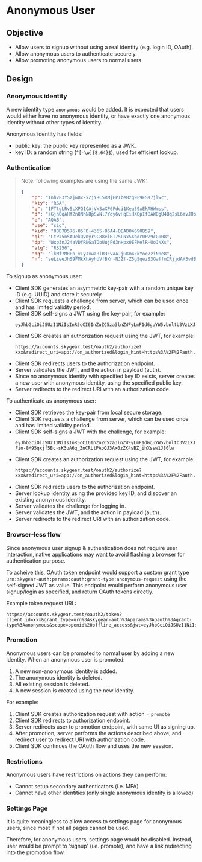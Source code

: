 # Anonymous User

## Objective
- Allow users to signup without using a real identity (e.g. login ID, OAuth).
- Allow anonymous users to authenticate securely.
- Allow promoting anonymous users to normal users.

## Design

### Anonymous identity

A new identity type `anonymous` would be added. It is expected that users would
either have no anonymous identity, or have exactly one anonymous identity
without other types of identity.

Anonymous identity has fields:
- public key: the public key represented as a JWK.
- key ID: a random string (`^[-\w]{8,64}$`), used for efficient lookup.

### Authentication

> Note: following examples are using the same JWK:
> ```json
> {
>     "p": "1nhvE3YSzjw8x-xZjYRCSRMjEPIbeBzg9F9ESK7jlwc",
>     "kty": "RSA",
>     "q": "1FTtgLRv5cXPQ1CAjVx3aXP6Fdci1Keq59xEkAHWmss",
>     "d": "sGjh0qAHf2n8NhN8pSvNl7Ydy6vHqEiHXOpIfBAWQgU4Bq2sL6YvJOoB1xQcSLpEamukXZ5kSJ9x1XsM6Qt3PQ",
>     "e": "AQAB",
>     "use": "sig",
>     "kid": "08D7D576-85FD-4365-86A4-DBAD04690B59",
>     "qi": "LtPJ5n5A9ekQvKyr9C88elRI75LNxSXbdr0P29cG0H8",
>     "dp": "Wxp3nJ24aVDfRNGaTOoUujPd3nHpx0EFMelR-UoJNXs",
>     "alg": "RS256",
>     "dq": "lkMf7MREp_vLyJxwzRlR3EvaAJjGKm4ZkYoc7ziN0e8",
>     "n": "seLieeJhS9FMkXhAyhUVfBXn-NJZf-Z5gSqezS3GaffmIRjjdAH3vdB3n9YCjfi4WSW1ubESHCRjNsSe3iz4jQ"
> }
> ```

To signup as anonymous user:
- Client SDK generates an asymmetric key-pair with a random unique key ID
  (e.g. UUID) and store it securely.
- Client SDK requests a challenge from server, which can be used once and has
  limited validity period.
- Client SDK self-signs a JWT using the key-pair, for example:
    ```
    eyJhbGciOiJSUzI1NiIsInR5cCI6InZuZC5za3lnZWFyLmF1dGguYW5vbnltb3VzLXJlcXVlc3QiLCJqd2siOnsia3R5IjoiUlNBIiwiZSI6IkFRQUIiLCJ1c2UiOiJzaWciLCJraWQiOiIwOEQ3RDU3Ni04NUZELTQzNjUtODZBNC1EQkFEMDQ2OTBCNTkiLCJhbGciOiJSUzI1NiIsIm4iOiJzZUxpZWVKaFM5Rk1rWGhBeWhVVmZCWG4tTkpaZi1aNWdTcWV6UzNHYWZmbUlSampkQUgzdmRCM245WUNqZmk0V1NXMXViRVNIQ1JqTnNTZTNpejRqUSJ9fQ.eyJpYXQiOjE1ODg3NTQ0MjEsImV4cCI6MTU4ODg1NDcyMSwiYWN0aW9uIjoiYXV0aCJ9.FT_SXGKxoErqU2SN8cRMbU9As7bd2TSlJVt_OZxDeBx4nIqAWPAjQtT_sjMCxzxA1hCd9lVIqZHvbbpQ0VHU1Q
    ```
- Client SDK creates an authorization request using the JWT, for example:
    ```
    https://accounts.skygear.test/oauth2/authorize?xxx&redirect_uri=app://on_authorized&login_hint=https%3A%2F%2Fauth.skygear.io%2Flogin_hint%3Ftype%3Danonymous%26jwt%3DeyJhbGciOiJSUzI1Nxxx
    ```
- Client SDK redirects users to the authorization endpoint.
- Server validates the JWT, and the action in payload (auth).
- Since no anonymous identity with specified key ID exists, server creates a
  new user with anonymous identity, using the specified public key.
- Server redirects to the redirect URI with an authorization code.

To authenticate as anonymous user:
- Client SDK retrieves the key-pair from local secure storage.
- Client SDK requests a challenge from server, which can be used once and has
  limited validity period.
- Client SDK self-signs a JWT with the challenge, for example:
    ```
    eyJhbGciOiJSUzI1NiIsInR5cCI6InZuZC5za3lnZWFyLmF1dGguYW5vbnltb3VzLXJlcXVlc3QiLCJraWQiOiIwOEQ3RDU3Ni04NUZELTQzNjUtODZBNC1EQkFEMDQ2OTBCNTkifQ.eyJpYXQiOjE1ODg3NTQ0MjEsImV4cCI6MTU4ODg1NDcyMSwiY2hhbGxlbmdlIjoiRlg3SDZTNlM1VzY1VlpGRVE4VEhDM1dRREZOUUpRWEgiLCJhY3Rpb24iOiJhdXRoIn0.cgMwTDdZGYDVxD4cyKvos7tXqn-Fio-8M95qxjf5Bc-sK3uA6q_ZnCRLtPAoQJ3Ax0zZK4sBZ_ihXssw1J80lw
    ```
- Client SDK creates an authorization request using the JWT, for example:
    ```
    https://accounts.skygear.test/oauth2/authorize?xxx&redirect_uri=app://on_authorized&login_hint=https%3A%2F%2Fauth.skygear.io%2Flogin_hint%3Ftype%3Danonymous%26jwt%3DeyJhbGciOiJSUzI1Nxxx
    ```
- Client SDK redirects users to the authorization endpoint.
- Server lookup identity using the provided key ID, and discover an existing
  anonymous identity.
- Server validates the challenge for logging in.
- Server validates the JWT, and the action in payload (auth).
- Server redirects to the redirect URI with an authorization code.

### Browser-less flow

Since anonymous user signup & authentication does not require user
interaction, native applications may want to avoid flashing a browser for
authentication purpose.

To acheive this, OAuth token endpoint would support a custom grant type
`urn:skygear-auth:params:oauth:grant-type:anonymous-request` using the
self-signed JWT as value. This endpoint would perform anonymous user
signup/login as specified, and return OAuth tokens directly.

Example token request URL:
```
https://accounts.skygear.test/oauth2/token?client_id=xxx&grant_type=urn%3Askygear-auth%3Aparams%3Aoauth%3Agrant-type%3Aanonymous&scope=openid%20offline_access&jwt=eyJhbGciOiJSUzI1NiIsInR5cxxxx
```

### Promotion

Anonymous users can be promoted to normal user by adding a new identity. When
an anonymous user is promoted:
1. A new non-anonymous identity is added.
2. The anonymous identity is deleted.
3. All existing session is deleted.
4. A new session is created using the new identity.

For example:
1. Client SDK creates authorization request with action = `promote`
2. Client SDK redirects to authorization endpoint.
3. Server redirects user to promotion endpoint, with same UI as signing up.
4. After promotion, server performs the actions described above, and redirect
   user to redirect URI with authorization code.
5. Client SDK continues the OAuth flow and uses the new session.

### Restrictions

Anonymous users have restrictions on actions they can perform:
- Cannot setup secondary authenticators (i.e. MFA)
- Cannot have other identities (only single anonymous identity is allowed)

### Settings Page

It is quite meaningless to allow access to settings page for anonymous users,
since most if not all pages cannot be used.

Therefore, for anonymous users, settings page would be disabled. Instead, user
would be prompt to 'signup' (i.e. promote), and have a link redirecting into
the promotion flow.
